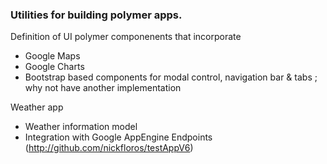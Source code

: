 ### Utilities for building polymer apps.

Definition of UI polymer componenents that incorporate
- Google Maps
- Google Charts
- Bootstrap based components for modal control, navigation bar & tabs ; why not have another implementation

Weather app 
- Weather information model
- Integration with Google AppEngine Endpoints (http://github.com/nickfloros/testAppV6)

